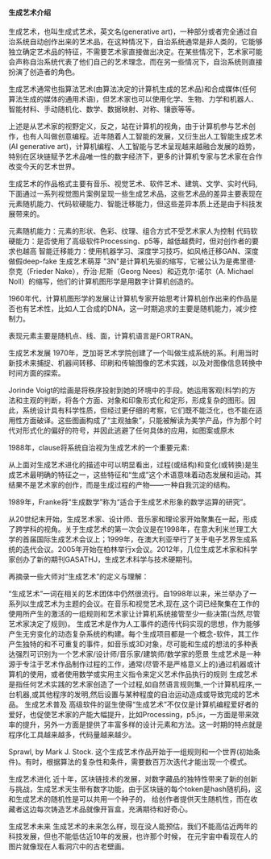 #### 生成艺术介绍
生成艺术，也叫生成式艺术，英文名(generative art)，一种部分或者完全通过自治系统自动创作出来的艺术品，在这种情况下，自治系统通常是非人类的，它能够独立确定艺术品的特征，不需要艺术家直接做出决定。在某些情况下，艺术家可能会声称自治系统代表了他们自己的艺术理念，而在另一些情况下，自治系统则直接扮演了创造者的角色。

生成艺术通常也指算法艺术(由算法决定的计算机生成的艺术品)和合成媒体(任何算法生成的媒体的通用术语)，但艺术家也可以使用化学、生物、力学和机器人、智能材料、手动随机化、数学、数据映射、对称、镶嵌等等。

上述是从艺术家的视野定义，反之，站在计算机的视角，由于计算机参与艺术创作，也有人叫做创意编程。近年随着人工智能的发展，又衍生出人工智能生成艺术(AI generative art)，计算机编程、人工智能与艺术呈现越来越融合发展的趋势，特别在区块链赋予艺术品唯一性的数字经济下，更多的计算机专家与艺术家在合作改变今天的艺术世界。

生成艺术的作品格式主要有音乐、视觉艺术、软件艺术、建筑、文学、实时代码,下面通过一系列视觉图片案例呈现一些生成艺术品，这些艺术品的差异主要表现在元素随机能力、代码软硬能力、智能迁移能力，但这些差异本质上还是由于科技发展带来的。

元素随机能力：元素的形状、色彩、纹理、组合方式不受艺术家人为控制
代码软硬能力：是否使用了高级软件Processing、p5等，越低越费时，但对创作者的要求也越高
智能迁移能力：使用机器学习、深度学习技巧，如风格迁移GAN、深度做假deep-fake
生成艺术萌芽
"3N"是计算机先驱的缩写，它被公认为是弗里德·奈克（Frieder Nake），乔治·尼斯（Georg Nees）和迈克尔·诺尔（A. Michael Noll）的缩写，他们的计算机图形学是用数字计算机创造的。

1960年代，计算机图形学的发展让计算机专家开始思考计算机创作出来的作品是否也有艺术性，比如人工合成的DNA，这一时期追求的主要是随机能力，减少控制力。

表现元素主要是随机点、线、面，计算机语言是FORTRAN。

生成艺术发展
1970年，芝加哥艺术学院创建了一个叫做生成系统的系。利用当时新技术来捕捉、机器间转移、印刷和传输图像的艺术实践，以及对图像信息转换中时间方面的探索。

Jorinde Voigt的绘画是将秩序投射到她的环境中的手段。她运用客观(科学)的方法和主观的判断，将各个方面、对象和印象形式化和定形，形成复杂的图形。因此，系统设计具有科学性质，但经过更仔细的考察，它们既不能泛化，也不能在适用性方面破译。这些图画构成了“主观抽象”，只能被解读为美学产品，作为那个时代对形式化的偏好的符号，并因此逃避了任何具体的应用，如图案或原木

1988年，clause将系统自治视为生成艺术的一个重要元素:

从上面对生成艺术进化的描述中可以明显看出，过程(或结构)和变化(或转换)是生成艺术最明确的特征之一，这些特征和“生成”这个术语意味着动态发展和运动。其结果不是艺术家的创作，而是生成过程的产物——一种自我沉淀的结构。

1989年，Franke将“生成数学”称为“适合于生成艺术形象的数学运算的研究”。

从20世纪末开始，生成艺术家、设计师、音乐家和理论家开始聚集在一起，形成了跨学科的视角。关于生成艺术的第一次会议是在1998年，在意大利米兰理工大学的首届国际生成艺术会议上；1999年，在澳大利亚举行了关于电子艺界生成系统的迭代会议。2005年开始在柏林举行x会议。2012年，几位生成艺术家和科学家创办了新的期刊GASATHJ，生成艺术科学与技术硬期刊。

再摘录一些大师对“生成艺术”的定义与理解：

“生成艺术”一词在相关的艺术团体中仍然很流行。自1998年以来，米兰举办了一系列以生成艺术为主题的会议。在音乐和视觉艺术,现在,这个词已经聚集在工作的使用所产生的激活的一组规则和艺术家让计算机系统接管至少一些决策(当然,尽管艺术家决定了规则)。
生成艺术是作为人工事件的遗传代码实现的思想，作为能够产生无穷变化的动态复杂系统的构建。每个生成项目都是一个概念-软件，其工作产生独特的和不可重复的事件，如音乐或3D对象，尽可能和生成的想法的多种表达强烈可识别为一个艺术家/设计师/音乐家/建筑师/数学家的愿景
生成艺术是一种源于专注于艺术作品制作过程的工作，通常(尽管不是严格意义上的)通过机器或计算机的使用，或者使用数学或实用主义指令来定义艺术作品执行的规则
生成艺术是指任何艺术实践的艺术家创造了一个过程,如自然语言规则集,一个计算机程序,一台机器,或其他程序的发明,然后设置与某种程度的自治运动造成或导致完成的艺术品。
生成艺术普及
高级软件的诞生使得“生成艺术”不仅仅是计算机编程爱好者的爱好，也促使艺术家的产能大幅提升，比如Processing，p5.js，一方面是带来效率的提升，另外一方面是提供了丰富多样的设计元素和方法。这一时期的特点就是程序化工具越来越多，代码量越来越少。

Sprawl, by Mark J. Stock. 这个生成艺术作品开始于一组规则和一个世界(初始条件)。有时，根据算法的复杂性和条件，需要数百万次迭代才能出现一个模式。

生成艺术进化
近十年，区块链技术的发展，对数字藏品的独特性带来了新的创新与挑战，生成艺术天生带有数字功能，由于区块链的每个token是hash随机码，这和生成艺术的随机性是可以共用一个种子的，
给创作者提供天生随机性，而在收藏者这边每次铸造艺术品就像开盲盒，充满期待和好奇心。

生成艺术未来
生成艺术的未来怎么样，现在没人能预估，我们不能高估近两年的科技发展，但也不能低估近10年的发展，也许那个时候，
在元宇宙中看现在人的图片就像现在人看洞穴中的古老壁画。
